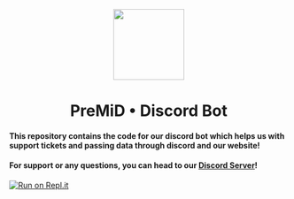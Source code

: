 <div align="center">
    <img src="https://avatars3.githubusercontent.com/u/46326568?s=400&amp;u=15e4a4988014780288d30ffb969fd1569fec23e6&amp;v=4" width="128px" style="max-width:100%;">
    <h1>PreMiD • Discord Bot</h1>
</div>

#### This  repository contains the code for our discord bot which helps us with support tickets and passing data through discord and our website!
#### For support or any questions, you can head to our [Discord Server](https://discord.premid.app)!
[![Run on Repl.it](https://repl.it/badge/github/PreMiD/Discord-Bot)](https://repl.it/github/PreMiD/Discord-Bot)